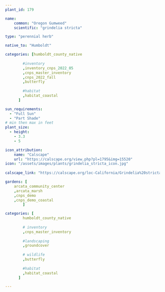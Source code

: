 ```yaml
---
plant_id: 179 

name: 
    common: "Oregon Gumweed"  
    scientific: "grindelia stricta"  

type: "perennial herb"

native_to: "Humboldt"

categories: [humboldt_county_native
        
        #inventory 
        ,inventory_cnps_2022_05
        ,cnps_master_inventory
        ,cnps_2022_fall
        ,butterfly
    
        #habitat
        ,habitat_coastal
      ]

sun_requirements:
  - "Full Sun"
  - "Part Shade"
# min then max in feet
plant_size:
  - height: 
    - 3.3
    - 5

icon_attribution: 
    name: "Calscape"
    url: "https://calscape.org/view.php?pl=1795&img=15520"
icon: "/assets/images/plants/grindelia_stricta_icon.jpg"
 
calscape_link: "https://calscape.org/loc-California/Grindelia%20stricta(%20)"

gardens: [ 
    arcata_community_center
    ,arcata_marsh
    ,cnps_demo
    ,cnps_demo_coastal
        ]

categories: [
        humboldt_county_native
       
        # inventory
        ,cnps_master_inventory
        
        #landscaping
        ,groundcover
        
        # wildlife
        ,butterfly
    
        #habitat
        ,habitat_coastal
      ]

---
```

